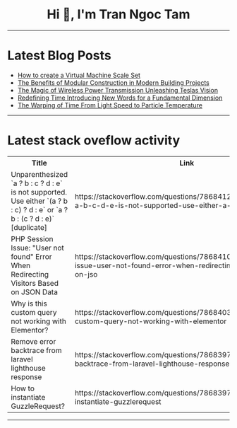 <h1 align="center">Hi 👋, I'm Tran Ngoc Tam</h1>

---

# Latest Blog Posts 
<!-- BLOG-POST-LIST:START -->
- [How to create a Virtual Machine Scale Set](https://dev.to/adeola_adebari/how-to-create-a-virtual-machine-scale-set-549k)
- [The Benefits of Modular Construction in Modern Building Projects](https://dev.to/quantumcybersolution/the-benefits-of-modular-construction-in-modern-building-projects-1b60)
- [The Magic of Wireless Power Transmission Unleashing Teslas Vision](https://dev.to/eric_dequ/the-magic-of-wireless-power-transmission-unleashing-teslas-vision-34b0)
- [Redefining Time Introducing New Words for a Fundamental Dimension](https://dev.to/eric_dequ/redefining-time-introducing-new-words-for-a-fundamental-dimension-j73)
- [The Warping of Time From Light Speed to Particle Temperature](https://dev.to/eric_dequ/the-warping-of-time-from-light-speed-to-particle-temperature-4fan)
<!-- BLOG-POST-LIST:END -->

---

# Latest stack oveflow activity
<table>
  <tr><th>Title</th><th>Link</th></tr>
  <!-- STACKOVERFLOW:START --><tr><td>Unparenthesized `a ? b : c ? d : e` is not supported. Use either `&lpar;a ? b : c&rpar; ? d : e` or `a ? b : &lpar;c ? d : e&rpar;` [duplicate]</td><td>https://stackoverflow.com/questions/78684123/unparenthesized-a-b-c-d-e-is-not-supported-use-either-a-b-c</td></tr><tr><td>PHP Session Issue: &quot;User not found&quot; Error When Redirecting Visitors Based on JSON Data</td><td>https://stackoverflow.com/questions/78684104/php-session-issue-user-not-found-error-when-redirecting-visitors-based-on-jso</td></tr><tr><td>Why is this custom query not working with Elementor?</td><td>https://stackoverflow.com/questions/78684034/why-is-this-custom-query-not-working-with-elementor</td></tr><tr><td>Remove error backtrace from laravel lighthouse response</td><td>https://stackoverflow.com/questions/78683975/remove-error-backtrace-from-laravel-lighthouse-response</td></tr><tr><td>How to instantiate GuzzleRequest?</td><td>https://stackoverflow.com/questions/78683970/how-to-instantiate-guzzlerequest</td></tr><!-- STACKOVERFLOW:END -->
</table>

---


